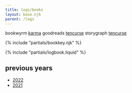 ```yaml
---
title: logs/books
layout: base.njk
parent: /logs
---
```



<div class="grid two-col-flex">
<div class="grid">
<span class="label">bookwyrm</span>
<span><a href="https://bookwyrm.social/user/karma">karma</a></span>
<span class="label">goodreads</span>
<span><a href="https://www.goodreads.com/tencurse">tencurse</a></span>
<span class="label">storygraph</span>
<span><a href="https://app.thestorygraph.com/profile/tencurse">tencurse</a></span>
</div>
</div>
<p></p>

{% include "partials/bookkey.njk" %}

{% include "partials/logbook.liquid" %}

## previous years

<!-- - [2023](/logs/books/2023) -->
- [2022](/logs/books/2022)
- [2021](/logs/books/2021)